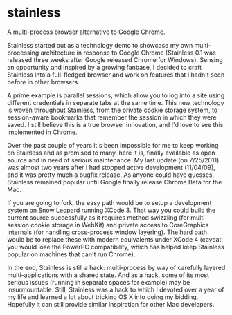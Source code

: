 stainless
=========

A multi-process browser alternative to Google Chrome.

Stainless started out as a technology demo to showcase my own multi-processing architecture in response to Google Chrome (Stainless 0.1 was released three weeks after Google released Chrome for Windows). Sensing an opportunity and inspired by a growing fanbase, I decided to craft Stainless into a full-fledged browser and work on features that I hadn't seen before in other browsers.

A prime example is parallel sessions, which allow you to log into a site using different credentials in separate tabs at the same time. This new technology is woven throughout Stainless, from the private cookie storage system, to session-aware bookmarks that remember the session in which they were saved. I still believe this is a true browser innovation, and I'd love to see this implemented in Chrome.

Over the past couple of years it's been impossible for me to keep working on Stainless and as promised to many, here it is, finally available as open source and in need of serious maintenance.  My last update (on 7/25/2011) was almost two years after I had stopped active development (11/04/09), and it was pretty much a bugfix release.  As anyone could have guesses, Stainless remained popular until Google finally release Chrome Beta for the Mac.

If you are going to fork, the easy path would be to setup a development system on Snow Leopard running XCode 3.  That way you could build the current source successfully as it requires method swizzling (for multi-session cookie storage in WebKit) and private access to CoreGraphics internals (for handling cross-process window layering).  The hard path would be to replace these with modern equivalents under XCode 4 (caveat: you would lose the PowerPC compatibility, which has helped keep Stainless popular on machines that can't run Chrome).

In the end, Stainless is still a hack: multi-process by way of carefully layered multi-applications with a shared state.  And as a hack, some of its most serious issues (running in separate spaces for example) may be insurmountable.  Still, Stainless was a hack to which I devoted over a year of my life and learned a lot about tricking OS X into doing my bidding.  Hopefully it can still provide similar inspiration for other Mac developers.
